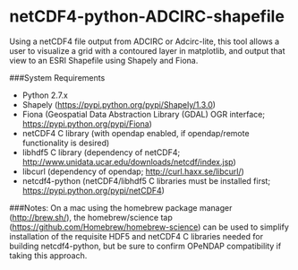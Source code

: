 netCDF4-python-ADCIRC-shapefile
===============================

Using a netCDF4 file output from ADCIRC or Adcirc-lite, this tool allows a user to visualize a grid with a contoured layer in matplotlib, and output that view to an ESRI Shapefile using Shapely and Fiona.


###System Requirements
- Python 2.7.x
- Shapely (https://pypi.python.org/pypi/Shapely/1.3.0)
- Fiona (Geospatial Data Abstraction Library (GDAL) OGR interface; https://pypi.python.org/pypi/Fiona)
- netCDF4 C library (with opendap enabled, if opendap/remote functionality is desired)
- libhdf5 C library (dependency of netCDF4; http://www.unidata.ucar.edu/downloads/netcdf/index.jsp)
- libcurl (dependency of opendap; http://curl.haxx.se/libcurl/)
- netcdf4-python (netCDF4/libhdf5 C libraries must be installed first; https://pypi.python.org/pypi/netCDF4)

###Notes: 
On a mac using the homebrew package manager (http://brew.sh/), the homebrew/science tap (https://github.com/Homebrew/homebrew-science) can be used to simplify installation of the requisite HDF5 and netCDF4
C libraries needed for building netcdf4-python, but be sure to confirm OPeNDAP compatibility if taking this approach.

